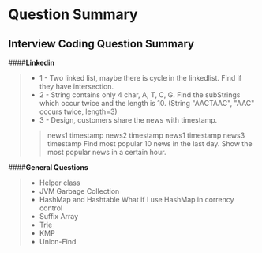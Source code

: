 Question Summary
===================

Interview Coding Question Summary
---------------------------------

####**Linkedin**

> - 1 - Two linked list, maybe there is cycle in the linkedlist. Find if they have intersection.
> - 2 - String contains only 4 char, A, T, C, G. Find the subStrings which occur twice and the length is 10. (String "AACTAAC", "AAC" occurs twice, length=3)
> - 3 - Design, customers share the news with timestamp.
>> news1   timestamp
>> news2   timestamp
>> news1   timestamp
>> news3   timestamp
> Find most popular 10 news in the last day. Show the most popular news in a certain hour. 

####**General Questions** 

> - Helper class
> - JVM Garbage Collection
> - HashMap and Hashtable  What if I use HashMap in corrency control
> - Suffix Array 
> - Trie
> - KMP
> - Union-Find
